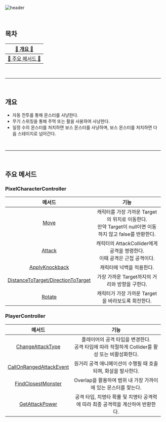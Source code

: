 ![header](https://capsule-render.vercel.app/api?type=cylinder&color=FF6D60&height=150&section=header&text=Hunting%20and%20Switching&fontSize=60&fontColor=FFF&animation=fadeIn)

<br>


## 목차

| [🍄 개요 🍄](#개요) |
| :---: |
| [🌳 주요 메서드 🌳](#주요-메서드) |

<br>

* * *

<br>

## 개요  
- 자동 전투를 통해 몬스터를 사냥한다.
- 무기 스위칭을 통해 주먹 또는 활을 사용하여 사냥한다.
- 일정 수의 몬스터를 처치하면 보스 몬스터를 사냥하며, 보스 몬스터를 처치하면 다음 스테이지로 넘어간다.

<br>

* * *

<br>

## 주요 메서드

### PixelCharacterController

|메서드|기능|
|:---:|:---:|
|[Move](https://github.com/j-miiin/SlimeHunterIdle/blob/213d9bcfcbd9a3445d329c41c236df866e4071af/Scripts/Controllers/Characters/PixelCharacterController.cs#L32-L45)|캐릭터를 가장 가까운 Target의 위치로 이동한다.<br>만약 Target이 null이면 이동하지 않고 false를 반환한다.|
|[Attack](https://github.com/j-miiin/SlimeHunterIdle/blob/213d9bcfcbd9a3445d329c41c236df866e4071af/Scripts/Controllers/Characters/PixelCharacterController.cs#L47-L50)|캐릭터의 AttackCollider에게 공격을 명령한다.<br>이때 공격은 근접 공격이다.|
|[ApplyKnockback](https://github.com/j-miiin/SlimeHunterIdle/blob/213d9bcfcbd9a3445d329c41c236df866e4071af/Scripts/Controllers/Characters/PixelCharacterController.cs#L52-L57)|캐릭터에 넉백을 적용한다.|
|[DistanceToTarget/DirectionToTarget](https://github.com/j-miiin/SlimeHunterIdle/blob/213d9bcfcbd9a3445d329c41c236df866e4071af/Scripts/Controllers/Characters/PixelCharacterController.cs#L66-L77)|가장 가까운 Target까지의 거리와 방향을 구한다.|
|[Rotate](https://github.com/j-miiin/SlimeHunterIdle/blob/213d9bcfcbd9a3445d329c41c236df866e4071af/Scripts/Controllers/Characters/PixelCharacterController.cs#L79-L98)|캐릭터가 가장 가까운 Target을 바라보도록 회전한다.|

### PlayerController

|메서드|기능|
|:---:|:---:|
|[ChangeAttackType](https://github.com/j-miiin/SlimeHunterIdle/blob/213d9bcfcbd9a3445d329c41c236df866e4071af/Scripts/Controllers/Characters/PlayerController.cs#L50-L57)|플레이어의 공격 타입을 변경한다.<br>공격 타입에 따라 적절하게 Collider를 활성 또는 비활성화한다.|
|[CallOnRangedAttackEvent](https://github.com/j-miiin/SlimeHunterIdle/blob/213d9bcfcbd9a3445d329c41c236df866e4071af/Scripts/Controllers/Characters/PlayerController.cs#L68-L85)|원거리 공격 애니메이션이 수행될 때 호출되며, 화살을 발사한다.|
|[FindClosestMonster](https://github.com/j-miiin/SlimeHunterIdle/blob/213d9bcfcbd9a3445d329c41c236df866e4071af/Scripts/Controllers/Characters/PlayerController.cs#L111-L130)|Overlap을 활용하여 범위 내 가장 가까이에 있는 몬스터를 찾는다.|
|[GetAttackPower](https://github.com/j-miiin/SlimeHunterIdle/blob/213d9bcfcbd9a3445d329c41c236df866e4071af/Scripts/Controllers/Characters/PlayerController.cs#L138-L159)|공격 타입, 치명타 확률 및 치명타 공격력에 따라 최종 공격력을 계산하여 반환한다.|
